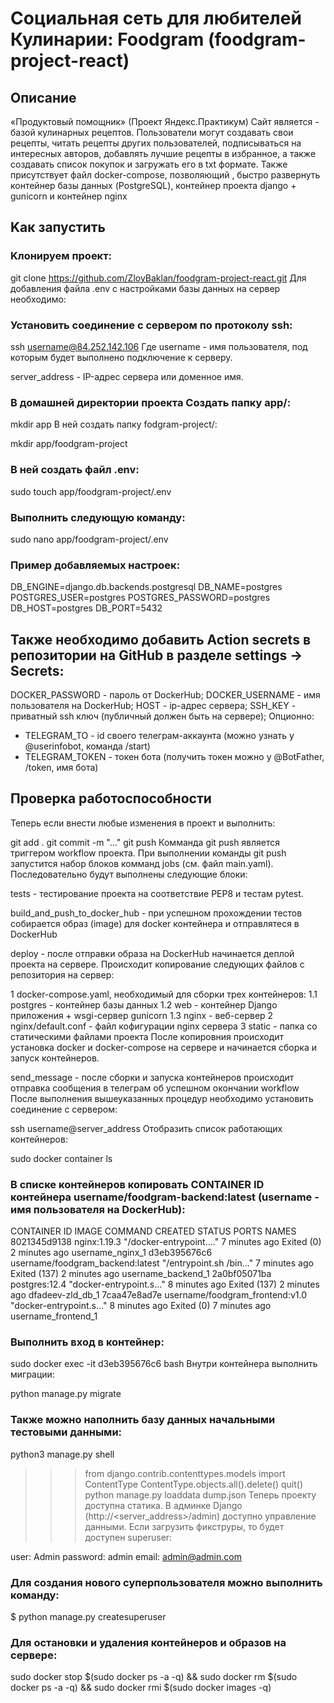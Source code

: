 # Социальная сеть для любителей Кулинарии: Foodgram (foodgram-project-react)


## Описание
«Продуктовый помощник» (Проект Яндекс.Практикум) Сайт является - базой кулинарных рецептов. Пользователи могут создавать свои рецепты, читать рецепты других пользователей, подписываться на интересных авторов, добавлять лучшие рецепты в избранное, а также создавать список покупок и загружать его в txt формате. Также присутствует файл docker-compose, позволяющий , быстро развернуть контейнер базы данных (PostgreSQL), контейнер проекта django + gunicorn и контейнер nginx

## Kак запустить
### Kлонируем проект:

git clone https://github.com/ZloyBaklan/foodgram-project-react.git
Для добавления файла .env с настройками базы данных на сервер необходимо:

### Установить соединение с сервером по протоколу ssh:

ssh username@84.252.142.106
Где username - имя пользователя, под которым будет выполнено подключение к серверу.

server_address - IP-адрес сервера или доменное имя.


### В домашней директории проекта Создать папку app/:

mkdir app
В ней создать папку fodgram-project/:

mkdir app/foodgram-project

### В ней создать файл .env:

 sudo touch app/foodgram-project/.env
### Выполнить следующую команду:

sudo nano app/foodgram-project/.env
### Пример добавляемых настроек:

DB_ENGINE=django.db.backends.postgresql
DB_NAME=postgres
POSTGRES_USER=postgres
POSTGRES_PASSWORD=postgres
DB_HOST=postgres
DB_PORT=5432

## Также необходимо добавить Action secrets в репозитории на GitHub в разделе settings -> Secrets:

DOCKER_PASSWORD - пароль от DockerHub;
DOCKER_USERNAME - имя пользователя на DockerHub;
HOST - ip-адрес сервера;
SSH_KEY - приватный ssh ключ (публичный должен быть на сервере);
Опционно:
* TELEGRAM_TO - id своего телеграм-аккаунта (можно узнать у @userinfobot, команда /start)
* TELEGRAM_TOKEN - токен бота (получить токен можно у @BotFather, /token, имя бота)
## Проверка работоспособности
Теперь если внести любые изменения в проект и выполнить:

git add .
git commit -m "..."
git push
Комманда git push является триггером workflow проекта. При выполнении команды git push запустится набор блоков комманд jobs (см. файл main.yaml). Последовательно будут выполнены следующие блоки:

tests - тестирование проекта на соответствие PEP8 и тестам pytest.

build_and_push_to_docker_hub - при успешном прохождении тестов собирается образ (image) для docker контейнера и отправлятеся в DockerHub

deploy - после отправки образа на DockerHub начинается деплой проекта на сервере. Происходит копирование следующих файлов с репозитория на сервер:

1 docker-compose.yaml, необходимый для сборки трех контейнеров:
  1.1 postgres - контейнер базы данных
  1.2 web - контейнер Django приложения + wsgi-сервер gunicorn
  1.3 nginx - веб-сервер
2 nginx/default.conf - файл кофигурации nginx сервера
3 static - папка со статическими файлами проекта
После копировния происходит установка docker и docker-compose на сервере и начинается сборка и запуск контейнеров.

send_message - после сборки и запуска контейнеров происходит отправка сообщения в телеграм об успешном окончании workflow
После выполнения вышеуказанных процедур необходимо установить соединение с сервером:

ssh username@server_address
Отобразить список работающих контейнеров:

sudo docker container ls
### В списке контейнеров копировать CONTAINER ID контейнера username/foodgram-backend:latest (username - имя пользователя на DockerHub):

CONTAINER ID   IMAGE                                COMMAND                  CREATED         STATUS                       PORTS     NAMES
8021345d9138   nginx:1.19.3                         "/docker-entrypoint.…"   7 minutes ago   Exited (0) 2 minutes ago               username_nginx_1
d3eb395676c6   username/foodgram_backend:latest   "/entrypoint.sh /bin…"   7 minutes ago   Exited (137) 2 minutes ago             username_backend_1
2a0bf05071ba   postgres:12.4                        "docker-entrypoint.s…"   8 minutes ago   Exited (137) 2 minutes ago             dfadeev-zld_db_1
7caa47e8ad7e   username/foodgram_frontend:v1.0    "docker-entrypoint.s…"   8 minutes ago   Exited (0) 7 minutes ago               username_frontend_1

### Выполнить вход в контейнер:

sudo docker exec -it d3eb395676c6 bash
Внутри контейнера выполнить миграции:

python manage.py migrate
### Также можно наполнить базу данных начальными тестовыми данными:

python3 manage.py shell
>>> from django.contrib.contenttypes.models import ContentType
>>> ContentType.objects.all().delete()
>>> quit()
python manage.py loaddata dump.json
Теперь проекту доступна статика. В админке Django (http://<server_address>/admin) доступно управление данными. Если загрузить фикструры, то будет доступен superuser:

  user: Admin
  password: admin
  email: admin@admin.com
### Для создания нового суперпользователя можно выполнить команду:

$ python manage.py createsuperuser
### Для остановки и удаления контейнеров и образов на сервере:

sudo docker stop $(sudo docker ps -a -q) && sudo docker rm $(sudo docker ps -a -q) && sudo docker rmi $(sudo docker images -q)